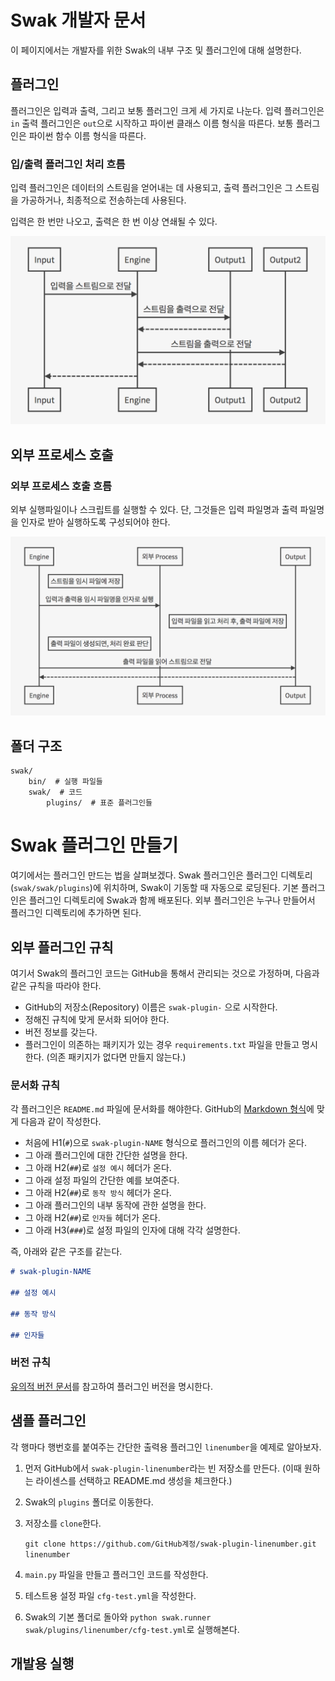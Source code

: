# Swak 개발자 문서

이 페이지에서는 개발자를 위한 Swak의 내부 구조 및 플러그인에 대해 설명한다.

## 플러그인

플러그인은 입력과 출력, 그리고 보통 플러그인 크게 세 가지로 나눈다. 입력 플러그인은 `in` 출력 플러그인은 `out`으로 시작하고 파이썬 클래스 이름 형식을 따른다. 보통 플러그인은 파이썬 함수 이름 형식을 따른다.

### 입/출력 플러그인 처리 흐름

입력 플러그인은 데이터의 스트림을 얻어내는 데 사용되고, 출력 플러그인은 그 스트림을 가공하거나, 최종적으로 전송하는데 사용된다. 

입력은 한 번만 나오고, 출력은 한 번 이상 연쇄될 수 있다.

<img src="../images/plugin_flow.png" width="550" />

## 외부 프로세스 호출

### 외부 프로세스 호출 흐름
외부 실행파일이나 스크립트를 실행할 수 있다. 단, 그것들은 입력 파일명과 출력 파일명을 인자로 받아 실행하도록 구성되어야 한다.

<img src="../images/process_flow.png" width="700" />

## 폴더 구조
    
    swak/
        bin/  # 실행 파일들
        swak/  # 코드
            plugins/  # 표준 플러그인들



# Swak 플러그인 만들기
여기에서는 플러그인 만드는 법을 살펴보겠다. Swak 플러그인은 플러그인 디렉토리(`swak/swak/plugins`)에 위치하며, Swak이 기동할 때 자동으로 로딩된다. 기본 플러그인은 플러그인 디렉토리에 Swak과 함께 배포된다. 외부 플러그인은 누구나 만들어서 플러그인 디렉토리에 추가하면 된다.

## 외부 플러그인 규칙

여기서 Swak의 플러그인 코드는 GitHub을 통해서 관리되는 것으로 가정하며, 다음과 같은 규칙을 따라야 한다.

- GitHub의 저장소(Repository) 이름은 `swak-plugin-` 으로 시작한다.
- 정해진 규칙에 맞게 문서화 되어야 한다.
- 버전 정보를 갖는다.
- 플러그인이 의존하는 패키지가 있는 경우 `requirements.txt` 파일을 만들고 명시한다. (의존 패키지가 없다면 만들지 않는다.)

### 문서화 규칙

각 플러그인은 `README.md` 파일에 문서화를 해야한다. GitHub의 [Markdown 형식](https://guides.github.com/features/mastering-markdown/)에 맞게 다음과 같이 작성한다.

- 처음에 H1(`#`)으로 `swak-plugin-NAME` 형식으로 플러그인의 이름 헤더가 온다.
- 그 아래 플러그인에 대한 간단한 설명을 한다.
- 그 아래 H2(`##`)로 `설정 예시` 헤더가 온다.
- 그 아래 설정 파일의 간단한 예를 보여준다.
- 그 아래 H2(`##`)로 `동작 방식` 헤더가 온다.
- 그 아래 플러그인의 내부 동작에 관한 설명을 한다.
- 그 아래 H2(`##`)로 `인자들` 헤더가 온다.
- 그 아래 H3(`###`)로 설정 파일의 인자에 대해 각각 설명한다.

즉, 아래와 같은 구조를 같는다.

```markdown
# swak-plugin-NAME

## 설정 예시

## 동작 방식

## 인자들
```

### 버전 규칙

[유의적 버전 문서](http://semver.org/lang/ko/)를 참고하여 플러그인 버전을 명시한다.

## 샘플 플러그인
각 행마다 행번호를 붙여주는 간단한 출력용 플러그인 `linenumber`을 예제로 알아보자.

1. 먼저 GitHub에서 `swak-plugin-linenumber`라는 빈 저장소를 만든다. (이때 원하는 라이센스를 선택하고 README.md 생성을 체크한다.)
2. Swak의 `plugins` 폴더로 이동한다.
3. 저장소를 `clone`한다.

    `git clone https://github.com/GitHub계정/swak-plugin-linenumber.git linenumber`

4. `main.py` 파일을 만들고 플러그인 코드를 작성한다.
5. 테스트용 설정 파일 `cfg-test.yml`을 작성한다.
5. Swak의 기본 폴더로 돌아와 `python swak.runner swak/plugins/linenumber/cfg-test.yml`로 실행해본다.

## 개발용 실행

